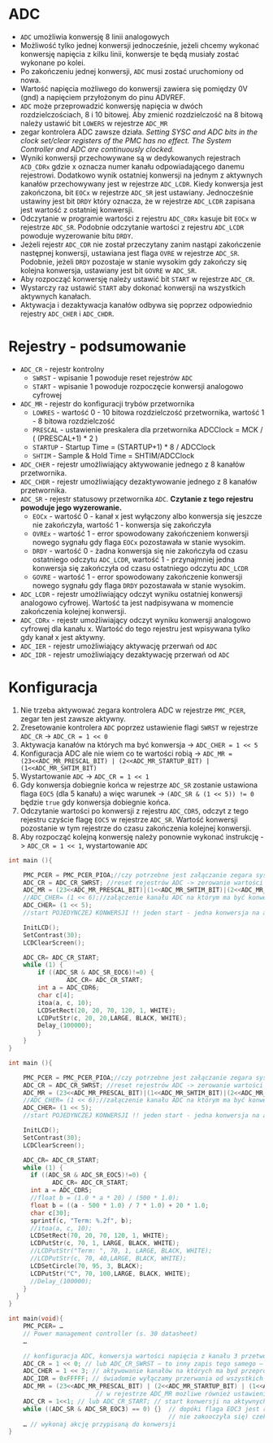 # ADC
- `ADC` umożliwia konwersję 8 linii analogowych
- Możliwość tylko jednej konwersji jednocześnie, jeżeli chcemy wykonać konwersję napięcia z kilku linii, konwersje te będą musiały zostać wykonane po kolei.
- Po zakończeniu jednej konwersji, `ADC` musi zostać uruchomiony od nowa.
- Wartość napięcia możliwego do konwersji zawiera się pomiędzy 0V (gnd) a napięciem przyłożonym do pinu ADVREF.
- `ADC` może przeprowadzić konwersję napięcia w dwóch rozdzielczościach, 8 i 10 bitowej. Aby zmienić rozdzielczość na 8 bitową należy ustawić bit `LOWERS` w rejestrze `ADC_MR`
- zegar kontrolera ADC zawsze działa. *Setting SYSC and ADC bits in the clock set/clear registers of the PMC has no effect. The System Controller and ADC are continuously clocked.*
- Wyniki konwersji przechowywane są w dedykowanych rejestrach `ACD_CDRx` gdzie x oznacza numer kanału odpowiadającego danemu rejestrowi. Dodatkowo wynik ostatniej konwersji na jednym z aktywnych kanałów przechowywany jest w rejestrze `ADC_LCDR`. Kiedy konwersja jest zakończona, bit `EOCx` w rejestrze `ADC_SR` jest ustawiany. Jednocześnie ustawiny jest bit `DRDY` który oznacza, że w rejestrze `ADC_LCDR` zapisana jest wartość z ostatniej konwersji.
- Odczytanie w programie wartości z rejestru `ADC_CDRx` kasuje bit `EOCx` w rejestrze `ADC_SR`. Podobnie odczytanie wartości z rejestru `ADC_LCDR` powoduje wyzerowanie bitu `DRDY`.
- Jeżeli rejestr `ADC_CDR` nie został przeczytany zanim nastąpi zakończenie następnej konwersji, ustawiana jest flaga `OVRE` w rejestrze `ADC_SR`. Podobnie, jeżeli `DRDY` pozostaje w stanie wysokim gdy zakończy się kolejna konwersja, ustawiany jest bit `GOVRE` w `ADC_SR`.
- Aby rozpocząć konwersję należy ustawić bit `START` w rejestrze `ADC_CR`.
- Wystarczy raz ustawić `START` aby dokonać konwersji na wszystkich aktywnych kanałach.
- Aktywacja i dezaktywacja kanałów odbywa się poprzez odpowiednio rejestry `ADC_CHER` i `ADC_CHDR`. 

# Rejestry - podsumowanie
- `ADC_CR` - rejestr kontrolny
  - `SWRST` - wpisanie 1 powoduje reset rejestrów `ADC`
  - `START` - wpisanie 1 powoduje rozpoczęcie konwersji analogowo cyfrowej
- `ADC_MR` - rejestr do konfiguracji trybów przetwornika
  - `LOWRES` - wartość 0 - 10 bitowa rozdzielczość przetwornika, wartość 1 - 8 bitowa rozdzielczość
  - `PRESCAL` - ustawienie preskalera dla przetwornika ADCClock = MCK / ( (PRESCAL+1) * 2 )
  - `STARTUP` - Startup Time = (STARTUP+1) * 8 / ADCClock
  - `SHTIM` - Sample & Hold Time = SHTIM/ADCClock
- `ADC_CHER` - rejestr umożliwiający aktywowanie jednego z 8 kanałów przetwornika.
- `ADC_CHDR` - rejestr umożliwiający dezaktywowanie jednego z 8 kanałów przetwornika.
- `ADC_SR` - rejestr statusowy przetwornika `ADC`. **Czytanie z tego rejestru powoduje jego wyzerowanie.**
  - `EOCx` - wartość 0 - kanał x jest wyłączony albo konwersja się jeszcze nie zakończyła, wartość 1 - konwersja się zakończyła
  - `OVREx` - wartość 1 - error spowodowany zakończeniem konwersji nowego sygnału gdy flaga `EOCx` pozostawała w stanie wysokim.
  - `DRDY` - wartość 0 - żadna konwersja się nie zakończyła od czasu ostatniego odczytu `ADC_LCDR`, wartość 1 - przynajmniej jedna konwersja się zakończyła od czasu ostatniego odczytu `ADC_LCDR`
  - `GOVRE` - wartość 1 - error spowodowany zakończenie konwersji nowego sygnału gdy flaga `DRDY` pozostawała w stanie wysokim. 
- `ADC_LCDR` - rejestr umożliwiający odczyt wyniku ostatniej konwersji analogowo cyfrowej. Wartość ta jest nadpisywana w momencie zakończenia kolejnej konwersji.
- `ADC_CDRx` - rejestr umożliwiający odczyt wyniku konwersji analogowo cyfrowej dla kanału x. Wartość do tego rejestru jest wpisywana tylko gdy kanał x jest aktywny.
- `ADC_IER` - rejestr umożliwiający aktywację przerwań od `ADC`
- `ADC_IDR` - rejestr umożliwiający dezaktywację przerwań od `ADC`

# Konfiguracja
1. Nie trzeba aktywować zegara kontrolera ADC w rejestrze `PMC_PCER`, zegar ten jest zawsze aktywny.
2. Zresetowanie kontrolera `ADC` poprzez ustawienie flagi `SWRST` w rejestrze `ADC_CR` -> `ADC_CR = 1 << 0`
3. Aktywacja kanałów na których ma być konwersja -> `ADC_CHER = 1 << 5`
4. Konfiguracja ADC ale nie wiem co te wartości robią -> `ADC_MR = (23<<ADC_MR_PRESCAL_BIT) | (2<<ADC_MR_STARTUP_BIT) | (1<<ADC_MR_SHTIM_BIT)`
5. Wystartowanie `ADC` -> `ADC_CR = 1 << 1`
6. Gdy konwersja dobiegnie końca w rejestrze `ADC_SR` zostanie ustawiona flaga `EOC5` (dla 5 kanału) a więc warunek -> `(ADC_SR & (1 << 5)) != 0` będzie `true` gdy konwersja dobiegnie końca.
7. Odczytanie wartości po konwersji z rejestru `ADC_CDR5`, odczyt z tego rejestru czyście flagę `EOC5` w rejestrze `ADC_SR`. Wartość konwersji pozostanie w tym rejestrze do czasu zakończenia kolejnej konwersji.
8. Aby rozpocząć kolejną konwersję należy ponownie wykonać instrukcję -> `ADC_CR = 1 << 1`, wystartowanie `ADC`


```c
int main (){

    PMC_PCER = PMC_PCER_PIOA;//czy potrzebne jest załączanie zegara systemowego do ADC??
    ADC_CR = ADC_CR_SWRST; //reset rejestrów ADC -> zerowanie wartości rejestrów przechowujących liczby związane z napięciem
    ADC_MR = (23<<ADC_MR_PRESCAL_BIT)|(1<<ADC_MR_SHTIM_BIT)|(2<<ADC_MR_STARTUP_BIT);
    //ADC_CHER= (1 << 6);//załączenie kanału ADC na którym ma być konwersja (1 dla aktywacji kanału)
    ADC_CHER= (1 << 5);
    //start POJEDYNCZEJ KONWERSJI !! jeden start - jedna konwersja na aktywnych kanałach!

    InitLCD();
    SetContrast(30);
    LCDClearScreen();

    ADC_CR= ADC_CR_START;
    while (1) {
        if ((ADC_SR & ADC_SR_EOC6)!=0) {
                ADC_CR= ADC_CR_START;
        int a = ADC_CDR6;
        char c[4];
        itoa(a, c, 10);
        LCDSetRect(20, 20, 70, 120, 1, WHITE);
        LCDPutStr(c, 20, 20,LARGE, BLACK, WHITE);
        Delay_(100000);
        }
    }
}
```

```c
int main (){

    PMC_PCER = PMC_PCER_PIOA;//czy potrzebne jest załączanie zegara systemowego do ADC??
    ADC_CR = ADC_CR_SWRST; //reset rejestrów ADC -> zerowanie wartości rejestrów przechowujących liczby związane z napięciem
    ADC_MR = (23<<ADC_MR_PRESCAL_BIT)|(1<<ADC_MR_SHTIM_BIT)|(2<<ADC_MR_STARTUP_BIT);
    //ADC_CHER= (1 << 6);//załączenie kanału ADC na którym ma być konwersja (1 dla aktywacji kanału)
    ADC_CHER= (1 << 5);
    //start POJEDYNCZEJ KONWERSJI !! jeden start - jedna konwersja na aktywnych kanałach!

    InitLCD();
    SetContrast(30);
    LCDClearScreen();

    ADC_CR= ADC_CR_START;
    while (1) {
      if ((ADC_SR & ADC_SR_EOC5)!=0) {
            ADC_CR= ADC_CR_START;
      int a = ADC_CDR5;
      //float b = (1.0 * a * 20) / (500 * 1.0); 
      float b = ((a - 500 * 1.0) / 7 * 1.0) + 20 * 1.0;
      char c[30];
      sprintf(c, "Term: %.2f", b);
      //itoa(a, c, 10);
      LCDSetRect(70, 20, 70, 120, 1, WHITE);
      LCDPutStr(c, 70, 1, LARGE, BLACK, WHITE);
      //LCDPutStr("Term: ", 70, 1, LARGE, BLACK, WHITE);
      //LCDPutStr(c, 70, 40,LARGE, BLACK, WHITE);
      LCDSetCircle(70, 95, 3, BLACK);
      LCDPutStr("C", 70, 100,LARGE, BLACK, WHITE);
      //Delay_(100000);
    }
  }
}
```

```c
int main(void){
    PMC_PCER= …
    // Power management controller (s. 30 datasheet)
    …

    // konfiguracja ADC, konwersja wartości napięcia z kanału 3 przetwornika:
    ADC_CR = 1 << 0; // lub ADC_CR_SWRST – to inny zapis tego samego – reset przetwornika
    ADC_CHER = 1 << 3; // aktywowanie kanałów na których ma byd przeprowadzona konwersja
    ADC_IDR = 0xFFFFF; // świadomie wyłączamy przerwania od wszystkich zdarzeo(źródeł) z ADC
    ADC_MR = (23<<ADC_MR_PRESCAL_BIT) | (2<<ADC_MR_STARTUP_BIT) | (1<<ADC_MR_SHTIM_BIT)
                        // w rejestrze ADC_MR możliwe również ustawienia niższej rozdzielczości
    ADC_CR = 1<<1; // lub ADC_CR_START; // start konwersji na aktywnych kanałach
    while ((ADC_SR & ADC_SR_EOC3) == 0) {}  // dopóki flaga EOC3 jest rowna 0 (konwersja na kanale 3
                                            // nie zakooczyła się) czekaj
    … // wykonaj akcję przypisaną do konwersji
}
```